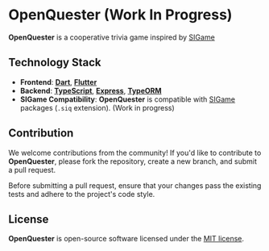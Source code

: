 # OpenQuester (Work In Progress)

**OpenQuester** is a cooperative trivia game inspired by [SIGame](https://github.com/VladimirKhil/SI)

## Technology Stack

- **Frontend**: **[Dart](https://dart.dev/)**, **[Flutter](https://flutter.dev/)**
- **Backend**: **[TypeScript](https://www.typescriptlang.org/)**, **[Express](https://expressjs.com/)**, **[TypeORM](https://typeorm.io/)**
- **SIGame Compatibility**: **OpenQuester** is compatible with [SIGame](https://github.com/VladimirKhil/SI) packages (`.siq` extension). (Work in progress)

## Contribution

We welcome contributions from the community! If you'd like to contribute to **OpenQuester**, please fork the repository, create a new branch, and submit a pull request.

Before submitting a pull request, ensure that your changes pass the existing tests and adhere to the project's code style.

## License

**OpenQuester** is open-source software licensed under the [MIT license](LICENSE).
